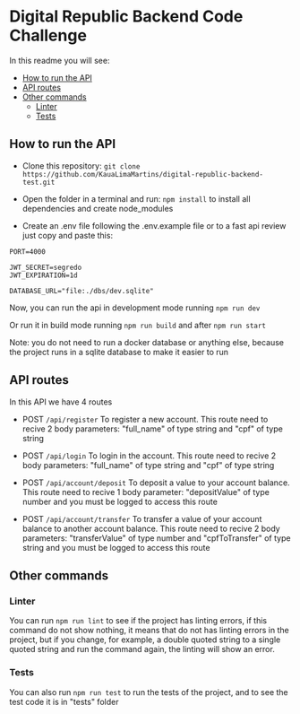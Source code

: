 # Digital Republic Backend Code Challenge

In this readme you will see:

- [How to run the API](#how-to-run-the-api)
- [API routes](#api-routes)
- [Other commands](#other-commands)
  - [Linter](#linter)
  - [Tests](#tests)

## How to run the API

- Clone this repository: ``` git clone https://github.com/KauaLimaMartins/digital-republic-backend-test.git ```

- Open the folder in a terminal and run: ``` npm install ``` to install all dependencies and create node_modules

- Create an .env file following the .env.example file or to a fast api review just copy and paste this:
```
PORT=4000

JWT_SECRET=segredo
JWT_EXPIRATION=1d

DATABASE_URL="file:./dbs/dev.sqlite"

```
Now, you can run the api in development mode running ``` npm run dev ```

Or run it in build mode running ``` npm run build ``` and after ``` npm run start ```

Note: you do not need to run a docker database or anything else, because the project runs in a sqlite database to make it easier to run

## API routes

In this API we have 4 routes

- POST ``` /api/register ``` To register a new account. This route need to recive 2 body parameters: "full_name" of type string and "cpf" of type string

- POST ``` /api/login ``` To login in the account. This route need to recive 2 body parameters: "full_name" of type string and "cpf" of type string

- POST ``` /api/account/deposit ``` To deposit a value to your account balance. This route need to recive 1 body parameter: "depositValue" of type number and you must be logged to access this route

- POST ``` /api/account/transfer ``` To transfer a value of your account balance to another account balance. This route need to recive 2 body parameters: "transferValue" of type number and "cpfToTransfer" of type string and you must be logged to access this route

## Other commands

### Linter
You can run ``` npm run lint ``` to see if the project has linting errors, if this command do not show nothing, it means that do not has linting errors in the project, but if you change, for example, a double quoted string to a single quoted string and run the command again, the linting will show an error.

### Tests
You can also run ``` npm run test ``` to run the tests of the project, and to see the test code it is in "tests" folder

